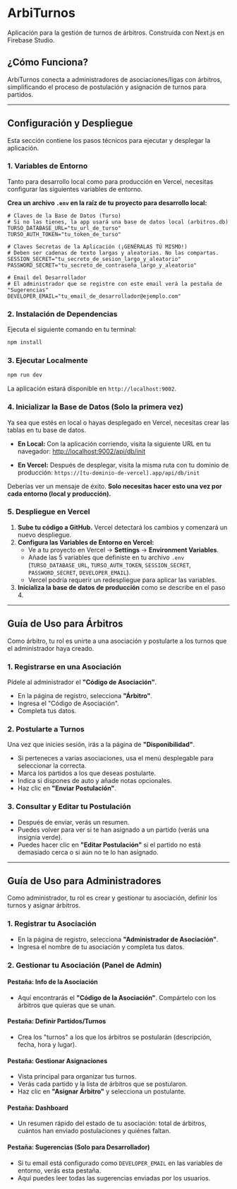 # ArbiTurnos

Aplicación para la gestión de turnos de árbitros. Construida con Next.js en Firebase Studio.

## ¿Cómo Funciona?

ArbiTurnos conecta a administradores de asociaciones/ligas con árbitros, simplificando el proceso de postulación y asignación de turnos para partidos.

---

## Configuración y Despliegue

Esta sección contiene los pasos técnicos para ejecutar y desplegar la aplicación.

### 1. Variables de Entorno

Tanto para desarrollo local como para producción en Vercel, necesitas configurar las siguientes variables de entorno.

**Crea un archivo `.env` en la raíz de tu proyecto para desarrollo local:**

```env
# Claves de la Base de Datos (Turso)
# Si no las tienes, la app usará una base de datos local (arbitros.db)
TURSO_DATABASE_URL="tu_url_de_turso"
TURSO_AUTH_TOKEN="tu_token_de_turso"

# Claves Secretas de la Aplicación (¡GENÉRALAS TÚ MISMO!)
# Deben ser cadenas de texto largas y aleatorias. No las compartas.
SESSION_SECRET="tu_secreto_de_sesion_largo_y_aleatorio"
PASSWORD_SECRET="tu_secreto_de_contraseña_largo_y_aleatorio"

# Email del Desarrollador
# El administrador que se registre con este email verá la pestaña de "Sugerencias"
DEVELOPER_EMAIL="tu_email_de_desarrollador@ejemplo.com"
```

### 2. Instalación de Dependencias

Ejecuta el siguiente comando en tu terminal:
```bash
npm install
```

### 3. Ejecutar Localmente

```bash
npm run dev
```
La aplicación estará disponible en `http://localhost:9002`.

### 4. Inicializar la Base de Datos (Solo la primera vez)

Ya sea que estés en local o hayas desplegado en Vercel, necesitas crear las tablas en tu base de datos.

- **En Local:** Con la aplicación corriendo, visita la siguiente URL en tu navegador:
  [http://localhost:9002/api/db/init](http://localhost:9002/api/db/init)

- **En Vercel:** Después de desplegar, visita la misma ruta con tu dominio de producción:
  `https://[tu-dominio-de-vercel].app/api/db/init`

Deberías ver un mensaje de éxito. **Solo necesitas hacer esto una vez por cada entorno (local y producción).**

### 5. Despliegue en Vercel

1.  **Sube tu código a GitHub.** Vercel detectará los cambios y comenzará un nuevo despliegue.
2.  **Configura las Variables de Entorno en Vercel:**
    - Ve a tu proyecto en Vercel -> **Settings** -> **Environment Variables**.
    - Añade las 5 variables que definiste en tu archivo `.env` (`TURSO_DATABASE_URL`, `TURSO_AUTH_TOKEN`, `SESSION_SECRET`, `PASSWORD_SECRET`, `DEVELOPER_EMAIL`).
    - Vercel podría requerir un redespliegue para aplicar las variables.
3.  **Inicializa la base de datos de producción** como se describe en el paso 4.

---

## Guía de Uso para Árbitros

Como árbitro, tu rol es unirte a una asociación y postularte a los turnos que el administrador haya creado.

### 1. Registrarse en una Asociación
Pídele al administrador el **"Código de Asociación"**.

- En la página de registro, selecciona **"Árbitro"**.
- Ingresa el "Código de Asociación".
- Completa tus datos.

### 2. Postularte a Turnos
Una vez que inicies sesión, irás a la página de **"Disponibilidad"**.

- Si perteneces a varias asociaciones, usa el menú desplegable para seleccionar la correcta.
- Marca los partidos a los que deseas postularte.
- Indica si dispones de auto y añade notas opcionales.
- Haz clic en **"Enviar Postulación"**.

### 3. Consultar y Editar tu Postulación
- Después de enviar, verás un resumen.
- Puedes volver para ver si te han asignado a un partido (verás una insignia verde).
- Puedes hacer clic en **"Editar Postulación"** si el partido no está demasiado cerca o si aún no te lo han asignado.

---

## Guía de Uso para Administradores

Como administrador, tu rol es crear y gestionar tu asociación, definir los turnos y asignar árbitros.

### 1. Registrar tu Asociación
- En la página de registro, selecciona **"Administrador de Asociación"**.
- Ingresa el nombre de tu asociación y completa tus datos.

### 2. Gestionar tu Asociación (Panel de Admin)

#### Pestaña: Info de la Asociación
- Aquí encontrarás el **"Código de la Asociación"**. Compártelo con los árbitros que quieras que se unan.

#### Pestaña: Definir Partidos/Turnos
- Crea los "turnos" a los que los árbitros se postularán (descripción, fecha, hora y lugar).

#### Pestaña: Gestionar Asignaciones
- Vista principal para organizar tus turnos.
- Verás cada partido y la lista de árbitros que se postularon.
- Haz clic en **"Asignar Árbitro"** y selecciona un postulante.

#### Pestaña: Dashboard
- Un resumen rápido del estado de tu asociación: total de árbitros, cuántos han enviado postulaciones y quiénes faltan.

#### Pestaña: Sugerencias (Solo para Desarrollador)
- Si tu email está configurado como `DEVELOPER_EMAIL` en las variables de entorno, verás esta pestaña.
- Aquí puedes leer todas las sugerencias enviadas por los usuarios.
